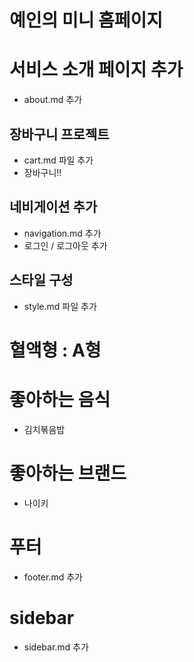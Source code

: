 # 예인의 미니 홈페이지

# 서비스 소개 페이지 추가

- about.md 추가

## 장바구니 프로젝트

- cart.md 파일 추가
- 장바구니!!

## 네비게이션 추가

- navigation.md 추가
- 로그인 / 로그아웃 추가

## 스타일 구성

- style.md 파일 추가

# 혈액형 : A형

# 좋아하는 음식

- 김치볶음밥

# 좋아하는 브랜드

- 나이키

# 푸터

- footer.md 추가

# sidebar

- sidebar.md 추가
